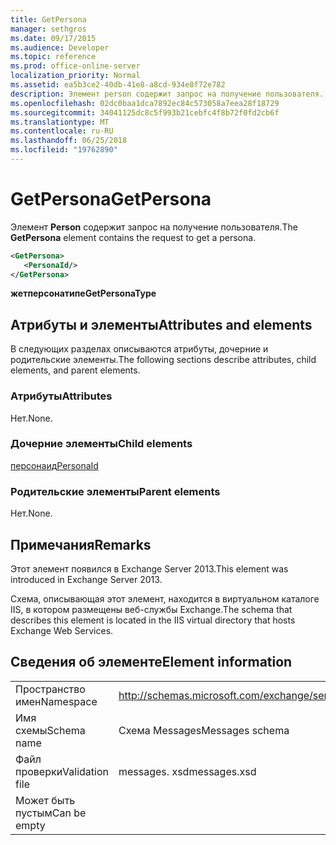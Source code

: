 ```yaml
---
title: GetPersona
manager: sethgros
ms.date: 09/17/2015
ms.audience: Developer
ms.topic: reference
ms.prod: office-online-server
localization_priority: Normal
ms.assetid: ea5b3ce2-40db-41e8-a8cd-934e8f72e782
description: Элемент person содержит запрос на получение пользователя.
ms.openlocfilehash: 02dc0baa1dca7892ec84c573058a7eea28f18729
ms.sourcegitcommit: 34041125dc8c5f993b21cebfc4f8b72f0fd2cb6f
ms.translationtype: MT
ms.contentlocale: ru-RU
ms.lasthandoff: 06/25/2018
ms.locfileid: "19762890"
---
```

# <a name="getpersona"></a><span data-ttu-id="0cba6-103">GetPersona</span><span class="sxs-lookup"><span data-stu-id="0cba6-103">GetPersona</span></span>

<span data-ttu-id="0cba6-104">Элемент **Person** содержит запрос на получение пользователя.</span><span class="sxs-lookup"><span data-stu-id="0cba6-104">The **GetPersona** element contains the request to get a persona.</span></span> 
  
```XML
<GetPersona>
   <PersonaId/>
</GetPersona>
```

 <span data-ttu-id="0cba6-105">**жетперсонатипе**</span><span class="sxs-lookup"><span data-stu-id="0cba6-105">**GetPersonaType**</span></span>
## <a name="attributes-and-elements"></a><span data-ttu-id="0cba6-106">Атрибуты и элементы</span><span class="sxs-lookup"><span data-stu-id="0cba6-106">Attributes and elements</span></span>

<span data-ttu-id="0cba6-107">В следующих разделах описываются атрибуты, дочерние и родительские элементы.</span><span class="sxs-lookup"><span data-stu-id="0cba6-107">The following sections describe attributes, child elements, and parent elements.</span></span>
  
### <a name="attributes"></a><span data-ttu-id="0cba6-108">Атрибуты</span><span class="sxs-lookup"><span data-stu-id="0cba6-108">Attributes</span></span>

<span data-ttu-id="0cba6-109">Нет.</span><span class="sxs-lookup"><span data-stu-id="0cba6-109">None.</span></span>
  
### <a name="child-elements"></a><span data-ttu-id="0cba6-110">Дочерние элементы</span><span class="sxs-lookup"><span data-stu-id="0cba6-110">Child elements</span></span>

[<span data-ttu-id="0cba6-111">персонаид</span><span class="sxs-lookup"><span data-stu-id="0cba6-111">PersonaId</span></span>](personaid.md)
  
### <a name="parent-elements"></a><span data-ttu-id="0cba6-112">Родительские элементы</span><span class="sxs-lookup"><span data-stu-id="0cba6-112">Parent elements</span></span>

<span data-ttu-id="0cba6-113">Нет.</span><span class="sxs-lookup"><span data-stu-id="0cba6-113">None.</span></span>
  
## <a name="remarks"></a><span data-ttu-id="0cba6-114">Примечания</span><span class="sxs-lookup"><span data-stu-id="0cba6-114">Remarks</span></span>

<span data-ttu-id="0cba6-115">Этот элемент появился в Exchange Server 2013.</span><span class="sxs-lookup"><span data-stu-id="0cba6-115">This element was introduced in Exchange Server 2013.</span></span>
  
<span data-ttu-id="0cba6-116">Схема, описывающая этот элемент, находится в виртуальном каталоге IIS, в котором размещены веб-службы Exchange.</span><span class="sxs-lookup"><span data-stu-id="0cba6-116">The schema that describes this element is located in the IIS virtual directory that hosts Exchange Web Services.</span></span>
  
## <a name="element-information"></a><span data-ttu-id="0cba6-117">Сведения об элементе</span><span class="sxs-lookup"><span data-stu-id="0cba6-117">Element information</span></span>

|||
|:-----|:-----|
|<span data-ttu-id="0cba6-118">Пространство имен</span><span class="sxs-lookup"><span data-stu-id="0cba6-118">Namespace</span></span>  <br/> |http://schemas.microsoft.com/exchange/services/2006/messages  <br/> |
|<span data-ttu-id="0cba6-119">Имя схемы</span><span class="sxs-lookup"><span data-stu-id="0cba6-119">Schema name</span></span>  <br/> |<span data-ttu-id="0cba6-120">Схема Messages</span><span class="sxs-lookup"><span data-stu-id="0cba6-120">Messages schema</span></span>  <br/> |
|<span data-ttu-id="0cba6-121">Файл проверки</span><span class="sxs-lookup"><span data-stu-id="0cba6-121">Validation file</span></span>  <br/> |<span data-ttu-id="0cba6-122">messages. xsd</span><span class="sxs-lookup"><span data-stu-id="0cba6-122">messages.xsd</span></span>  <br/> |
|<span data-ttu-id="0cba6-123">Может быть пустым</span><span class="sxs-lookup"><span data-stu-id="0cba6-123">Can be empty</span></span>  <br/> ||
   

